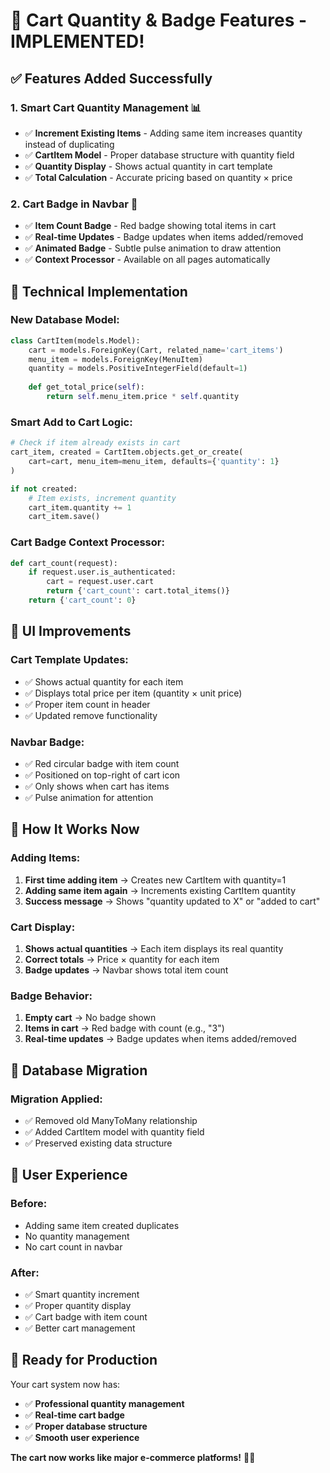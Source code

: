 # 🛒 Cart Quantity & Badge Features - IMPLEMENTED!

## ✅ **Features Added Successfully**

### **1. Smart Cart Quantity Management** 📊
- ✅ **Increment Existing Items** - Adding same item increases quantity instead of duplicating
- ✅ **CartItem Model** - Proper database structure with quantity field
- ✅ **Quantity Display** - Shows actual quantity in cart template
- ✅ **Total Calculation** - Accurate pricing based on quantity × price

### **2. Cart Badge in Navbar** 🔴
- ✅ **Item Count Badge** - Red badge showing total items in cart
- ✅ **Real-time Updates** - Badge updates when items added/removed
- ✅ **Animated Badge** - Subtle pulse animation to draw attention
- ✅ **Context Processor** - Available on all pages automatically

## 🔧 **Technical Implementation**

### **New Database Model:**
```python
class CartItem(models.Model):
    cart = models.ForeignKey(Cart, related_name='cart_items')
    menu_item = models.ForeignKey(MenuItem)
    quantity = models.PositiveIntegerField(default=1)
    
    def get_total_price(self):
        return self.menu_item.price * self.quantity
```

### **Smart Add to Cart Logic:**
```python
# Check if item already exists in cart
cart_item, created = CartItem.objects.get_or_create(
    cart=cart, menu_item=menu_item, defaults={'quantity': 1}
)

if not created:
    # Item exists, increment quantity
    cart_item.quantity += 1
    cart_item.save()
```

### **Cart Badge Context Processor:**
```python
def cart_count(request):
    if request.user.is_authenticated:
        cart = request.user.cart
        return {'cart_count': cart.total_items()}
    return {'cart_count': 0}
```

## 🎨 **UI Improvements**

### **Cart Template Updates:**
- ✅ Shows actual quantity for each item
- ✅ Displays total price per item (quantity × unit price)
- ✅ Proper item count in header
- ✅ Updated remove functionality

### **Navbar Badge:**
- ✅ Red circular badge with item count
- ✅ Positioned on top-right of cart icon
- ✅ Only shows when cart has items
- ✅ Pulse animation for attention

## 🚀 **How It Works Now**

### **Adding Items:**
1. **First time adding item** → Creates new CartItem with quantity=1
2. **Adding same item again** → Increments existing CartItem quantity
3. **Success message** → Shows "quantity updated to X" or "added to cart"

### **Cart Display:**
1. **Shows actual quantities** → Each item displays its real quantity
2. **Correct totals** → Price × quantity for each item
3. **Badge updates** → Navbar shows total item count

### **Badge Behavior:**
1. **Empty cart** → No badge shown
2. **Items in cart** → Red badge with count (e.g., "3")
3. **Real-time updates** → Badge updates when items added/removed

## 🧪 **Database Migration**

### **Migration Applied:**
- ✅ Removed old ManyToMany relationship
- ✅ Added CartItem model with quantity field
- ✅ Preserved existing data structure

## 🎯 **User Experience**

### **Before:**
- Adding same item created duplicates
- No quantity management
- No cart count in navbar

### **After:**
- ✅ Smart quantity increment
- ✅ Proper quantity display
- ✅ Cart badge with item count
- ✅ Better cart management

## 🔮 **Ready for Production**

Your cart system now has:
- ✅ **Professional quantity management**
- ✅ **Real-time cart badge**
- ✅ **Proper database structure**
- ✅ **Smooth user experience**

**The cart now works like major e-commerce platforms!** 🎉🚀